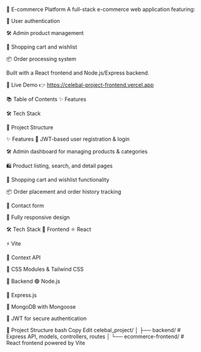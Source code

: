🛒 E-commerce Platform
A full-stack e-commerce web application featuring:

🔐 User authentication

🛠 Admin product management

🛒 Shopping cart and wishlist

📦 Order processing system

Built with a React frontend and Node.js/Express backend.

🚀 Live Demo
👉 https://celebal-project-frontend.vercel.app

📚 Table of Contents
✨ Features

🛠 Tech Stack

📁 Project Structure

✨ Features
🔐 JWT-based user registration & login

🛠 Admin dashboard for managing products & categories

🛍 Product listing, search, and detail pages

🛒 Shopping cart and wishlist functionality

📦 Order placement and order history tracking

📩 Contact form

📱 Fully responsive design

🛠 Tech Stack
🔷 Frontend
⚛️ React

⚡ Vite

🧠 Context API

🎨 CSS Modules & Tailwind CSS

🔶 Backend
🟢 Node.js

🚂 Express.js

🍃 MongoDB with Mongoose

🔐 JWT for secure authentication

📁 Project Structure
bash
Copy
Edit
celebal_project/
│
├── backend/               # Express API, models, controllers, routes
│
└── ecommerce-frontend/    # React frontend powered by Vite
